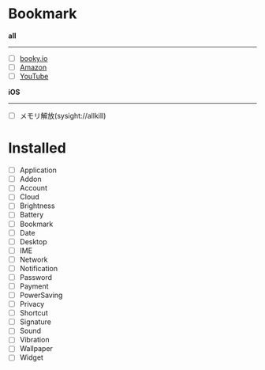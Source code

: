 # Bookmark
**all**
- - -
* [ ] [booky.io](https://booky.io)
* [ ] [Amazon](https://www.amazon.co.jp)
* [ ] [YouTube](https://m.youtube.com)

**iOS**
- - -
* [ ] メモリ解放(sysight://allkill)

# Installed
* [ ] Application
* [ ] Addon
* [ ] Account
* [ ] Cloud
* [ ] Brightness
* [ ] Battery
* [ ] Bookmark
* [ ] Date
* [ ] Desktop
* [ ] IME
* [ ] Network
* [ ] Notification
* [ ] Password
* [ ] Payment
* [ ] PowerSaving
* [ ] Privacy
* [ ] Shortcut
* [ ] Signature
* [ ] Sound
* [ ] Vibration
* [ ] Wallpaper
* [ ] Widget
